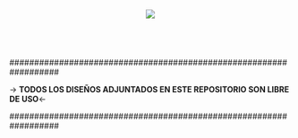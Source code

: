 <h1 align="center"><img src="https://user-images.githubusercontent.com/75953873/177235245-18684f89-9634-41ed-b838-d3db45ce094c.png"></h1>

<h1 align="center"></h1>

</br>

##################################################################

-> **TODOS LOS DISEÑOS ADJUNTADOS EN ESTE REPOSITORIO SON LIBRE DE USO**<-

##################################################################

